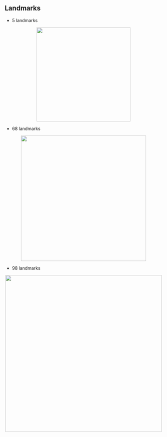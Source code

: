 
## Landmarks

- 5 landmarks

<p align="center">
  <img src="../../assets/landmarks_5.jpg", height="300">
</p>

- 68 landmarks

<p align="center">
  <img src="../../assets/landmarks_68.png", height="400">
</p>

- 98 landmarks

<p align="center">
  <img src="../../assets/landmarks_98.png", height="500">
</p>
